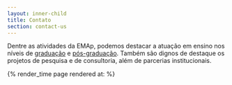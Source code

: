 ```yaml
---
layout: inner-child
title: Contato
section: contact-us
---
```


Dentre as atividades da EMAp, podemos destacar a atuação em ensino nos
níveis de [graduação](graduacao/descricao.html) e
[pós-graduação](pos-graduacao/descricao.html). Também são dignos de
destaque os projetos de pesquisa e de consultoria, além de parcerias
institucionais.

{% render_time page rendered at: %}
